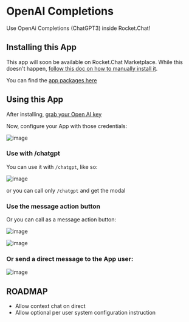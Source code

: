 # OpenAI Completions
Use OpenAi Completions (ChatGPT3) inside Rocket.Chat!

## Installing this App
This app will soon be available on Rocket.Chat Marketplace. While this doesn't happen, [follow this doc on how to manually install it](https://docs.rocket.chat/setup-and-configure/rocket.chat-air-gapped-deployment/manual-app-installation).

You can find the [app packages here](https://github.com/dudanogueira/Rocket.Chat.OpenAI.Completions.App/tree/master/dist)

## Using this App
After installing, [grab your Open AI key](https://platform.openai.com/account/api-keys)

Now, configure your App with those credentials:

![image](https://user-images.githubusercontent.com/1761174/223877973-208e0e95-26fb-4117-adaf-22439ea0a955.png)

### Use with /chatgpt
You can use it with `/chatgpt`, like so:

![image](https://user-images.githubusercontent.com/1761174/223879215-4482a3ea-dd3c-4c6e-aed7-8687b112a2e9.png)

or you can call only `/chatgpt` and get the modal

### Use the message action button
Or you can call as a message action button:

![image](https://user-images.githubusercontent.com/1761174/223878804-6c144c3f-3252-48a6-81c0-5354aaeacb5f.png)

![image](https://user-images.githubusercontent.com/1761174/225786569-6cf715f2-8bf3-4123-a019-233ce2aa3ffc.png)


### Or send a direct message to the App user:
![image](https://user-images.githubusercontent.com/1761174/223879917-cb02f0c0-bd37-411b-9593-7738d05f4b7d.png)

## ROADMAP
- Allow context chat on direct
- Allow optional per user system configuration instruction

